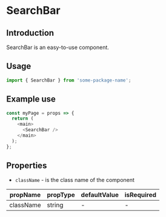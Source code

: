 # SearchBar

<!-- STORY -->

## Introduction

SearchBar is an easy-to-use component.

## Usage

```javascript
import { SearchBar } from 'some-package-name';
```

## Example use

```javascript
const myPage = props => {
  return (
    <main>
      <SearchBar />
    </main>
  );
};
```

## Properties

- `className` - is the class name of the component

| propName  | propType | defaultValue | isRequired |
| --------- | -------- | ------------ | ---------- |
| className | string   | -            | -          |

